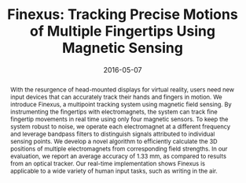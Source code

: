 ---
abstract: |-
  With the resurgence of head-mounted displays for virtual reality, users need new input devices that can accurately track their hands and fingers in motion. We introduce Finexus, a multipoint tracking system using magnetic field sensing. By instrumenting the fingertips with electromagnets, the system can track fine fingertip movements in real time using only four magnetic sensors. To keep the system robust to noise, we operate each electromagnet at a different frequency and leverage bandpass filters to distinguish signals attributed to individual sensing points. We develop a novel algorithm to efficiently calculate the 3D positions of multiple electromagnets from corresponding field strengths. In our evaluation, we report an average accuracy of 1.33 mm, as compared to results from an optical tracker. Our real-time implementation shows Finexus is applicable to a wide variety of human input tasks, such as writing in the air.
authors:
- chen
- patel
- Sean Keller
award: ''
bibtex: |-
  @inproceedings{Chen:2016:FTP:2858036.2858125,
   author = {Chen, Ke-Yu and Patel, Shwetak N. and Keller, Sean},
   title = {Finexus: Tracking Precise Motions of Multiple Fingertips Using Magnetic Sensing},
   booktitle = {Proceedings of the 2016 CHI Conference on Human Factors in Computing Systems},
   series = {CHI '16},
   year = {2016},
   isbn = {978-1-4503-3362-7},
   location = {Santa Clara, California, USA},
   pages = {1504--1514},
   numpages = {11},
   url = {http://doi.acm.org/10.1145/2858036.2858125},
   doi = {10.1145/2858036.2858125},
   acmid = {2858125},
   publisher = {ACM},
   address = {New York, NY, USA},
   keywords = {3D space, electromagnet, fingertips, localization, magnetic field, real-time, tracking, wearable},
  }
caption: ''
citation: |-
  Ke-Yu Chen, Shwetak N. Patel, and Sean Keller. 2016. Finexus: Tracking Precise Motions of Multiple Fingertips Using Magnetic Sensing.  In Proceedings of the 2016 CHI Conference on Human Factors in Computing Systems (CHI '16). ACM, New York, NY, USA,  1504-1514. DOI: http://dx.doi.org/10.1145/2858036.2858125
conference: Conference on Human Factors in Computing Systems (CHI), 2016
date: '2016-05-07'
image: ''
pdf: /pdfs/finexus.pdf
thumbnail: ''
title: 'Finexus: Tracking Precise Motions of Multiple Fingertips Using Magnetic Sensing'
video: ''
video_embed: ''
---